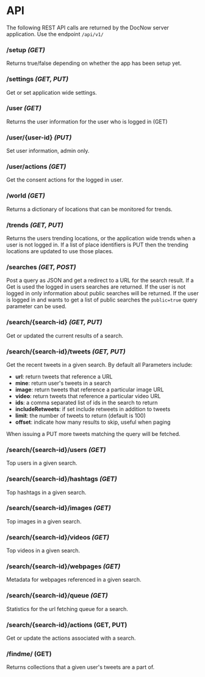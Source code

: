 # API

The following REST API calls are returned by the DocNow server application.
Use the endpoint `/api/v1/`

### /setup *(GET)*

Returns true/false depending on whether the app has been setup yet.

### /settings *(GET, PUT)*

Get or set application wide settings.

### /user *(GET)*

Returns the user information for the user who is logged in (GET)

### /user/{user-id} *(PUT)*

Set user information, admin only.

### /user/actions *(GET)*

Get the consent actions for the logged in user.

### /world *(GET)*

Returns a dictionary of locations that can be monitored for trends.

### /trends *(GET, PUT)*

Returns the users trending locations, or the application wide trends when
a user is not logged in. If a list of place identifiers is PUT then
the trending locations are updated to use those places.

### /searches *(GET, POST)*

Post a query as JSON and get a redirect to a URL for the search result. If a Get is used the logged in users searches are returned. If the user is not logged in only information about public searches will be returned. If the user is logged in and wants to get a list of public searches the `public=true` query parameter can be used.

### /search/{search-id} *(GET, PUT)*

Get or updated the current results of a search.

### /search/{search-id}/tweets *(GET, PUT)*

Get the recent tweets in a given search. By default all Parameters include:

* **url**: return tweets that reference a URL
* **mine**: return user's tweets in a search
* **image**: return tweets that reference a particular image URL
* **video**: return tweets that reference a particular video URL
* **ids**: a comma separated list of ids in the search to return
* **includeRetweets**: if set include retweets in addition to tweets
* **limit**: the number of tweets to return (default is 100)
* **offset**: indicate how many results to skip, useful when paging

When issuing a PUT more tweets matching the query will be fetched.

### /search/{search-id}/users *(GET)*

Top users in a given search.

### /search/{search-id}/hashtags *(GET)*

Top hashtags in a given search.

### /search/{search-id}/images *(GET)*

Top images in a given search.

### /search/{search-id}/videos *(GET)*

Top videos in a given search.

### /search/{search-id}/webpages *(GET)*

Metadata for webpages referenced in a given search.

### /search/{search-id}/queue *(GET)*

Statistics for the url fetching queue for a search.

### /search/{search-id}/actions (GET, PUT)

Get or update the actions associated with a search.

### /findme/ (GET)

Returns collections that a given user's tweets are a part of.
